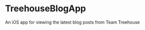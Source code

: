 TreehouseBlogApp
================

An iOS app for viewing the latest blog posts from Team Treehouse
